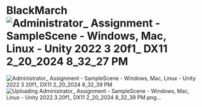# BlackMarch![Administrator_ Assignment - SampleScene - Windows, Mac, Linux - Unity 2022 3 20f1_ _DX11_ 2_20_2024 8_32_27 PM](https://github.com/aryajhs/BlackMarch/assets/69450553/89ed3ed1-a137-4de9-949f-9c693abf53a7)
![Administrator_ Assignment - SampleScene - Windows, Mac, Linux - Unity 2022 3 20f1_ _DX11_ 2_20_2024 8_32_39 PM](https://github.com/aryajhs/BlackMarch/assets/69450553/84563e23-a367-4d8b-b3fa-b05dd6f01246)
![Uploading Administrator_ Assignment - SampleScene - Windows, Mac, Linux - Unity 2022.3.20f1_ _DX11_ 2_20_2024 8_32_39 PM.png…]()
